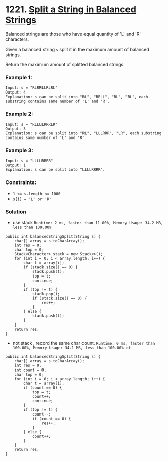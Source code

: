 # 1221. [Split a String in Balanced Strings](https://leetcode.com/problems/split-a-string-in-balanced-strings/)

Balanced strings are those who have equal quantity of 'L' and 'R' characters.

Given a balanced string `s` split it in the maximum amount of balanced strings.

Return the maximum amount of splitted balanced strings.

 
### Example 1:
```
Input: s = "RLRRLLRLRL"
Output: 4
Explanation: s can be split into "RL", "RRLL", "RL", "RL", each substring contains same number of 'L' and 'R'.
```
### Example 2:
```
Input: s = "RLLLLRRRLR"
Output: 3
Explanation: s can be split into "RL", "LLLRRR", "LR", each substring contains same number of 'L' and 'R'.
```
### Example 3:
```
Input: s = "LLLLRRRR"
Output: 1
Explanation: s can be split into "LLLLRRRR".
```

### Constraints:
* `1 <= s.length <= 1000`
* `s[i] = 'L' or 'R'`


### Solution
* use stack  `Runtime: 2 ms, faster than 11.00%, Memory Usage: 34.2 MB, less than 100.00%`
```
public int balancedStringSplit(String s) {
    char[] array = s.toCharArray();
    int res = 0;
    char top = 0;
    Stack<Character> stack = new Stack<>();
    for (int i = 0; i < array.length; i++) {
        char t = array[i];
        if (stack.size() == 0) {
            stack.push(t);
            top = t;
            continue;
        }
        if (top != t) {
            stack.pop();
            if (stack.size() == 0) {
                res++;
            }
        } else {
            stack.push(t);
        }
    }
    return res;
}
```

* not stack , record the same char count. `Runtime: 0 ms, faster than 100.00%, Memory Usage: 34.1 MB, less than 100.00% of`
```
public int balancedStringSplit(String s) {
    char[] array = s.toCharArray();
    int res = 0;
    int count = 0;
    char top = 0;
    for (int i = 0; i < array.length; i++) {
        char t = array[i];
        if (count == 0) {
            top = t;
            count++;
            continue;
        }
        if (top != t) {
            count--;
            if (count == 0) {
                res++;
            }
        } else {
            count++;
        }
    }
    return res;
}
```
